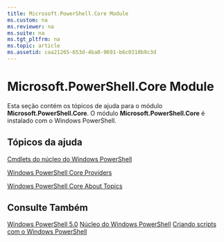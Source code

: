 ```yaml
---
title: Microsoft.PowerShell.Core Module
ms.custom: na
ms.reviewer: na
ms.suite: na
ms.tgt_pltfrm: na
ms.topic: article
ms.assetid: caa21265-653d-4ba0-9691-b6c0310b9c3d
---
```

# Microsoft.PowerShell.Core Module
Esta seção contém os tópicos de ajuda para o módulo **Microsoft.PowerShell.Core**. O módulo **Microsoft.PowerShell.Core** é instalado com o Windows PowerShell.

## Tópicos da ajuda
[Cmdlets do núcleo do Windows PowerShell](http://go.microsoft.com/fwlink/?LinkID=245857)

[Windows PowerShell Core Providers](Windows-PowerShell-Core-Providers.md)

[Windows PowerShell Core About Topics](Windows-PowerShell-Core-About-Topics.md)

## Consulte Também
[Windows PowerShell 5.0](Windows-PowerShell-5.0.md)
[Núcleo do Windows PowerShell](https://technet.microsoft.com/en-us/library/4b75f1e4-f327-48f3-92ab-bf5435094d41)
[Criando scripts com o Windows PowerShell](../../getting-started/fundamental/Scripting-with-Windows-PowerShell.md)


<!--HONumber=May16_HO2-->


